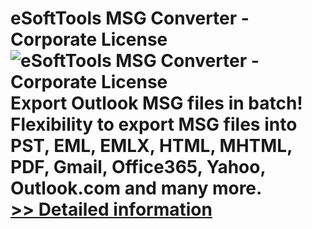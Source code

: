 # eSoftTools MSG Converter - Corporate License<br />![eSoftTools MSG Converter - Corporate License](https://mycommerce.akamaized.net/api/pimages/P301010205/BIG/301010205.PNG)<br />Export Outlook MSG files in batch! Flexibility to export MSG files into PST, EML, EMLX, HTML, MHTML, PDF, Gmail, Office365, Yahoo, Outlook.com and many more.<br />[>> Detailed information](https://secure.shareit.com/shareit/product.html?productid=301010205&affiliateid=200057808)